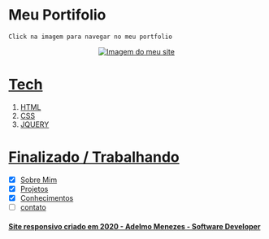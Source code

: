 # Meu Portifolio
 ``` Click na imagem para navegar no meu portfolio ```
<p align="center">
  <a href="https://portfolio-adelmo.vercel.app">
  <img src="img-portfolio.png" title="Imagem do meu site">
</p>
 
# Tech
1. HTML
2. CSS
3. JQUERY

# Finalizado / Trabalhando

- [x] Sobre Mim
- [x] Projetos
- [x] Conhecimentos
- [ ] contato 

#### Site responsivo criado em 2020 - Adelmo Menezes - Software Developer
